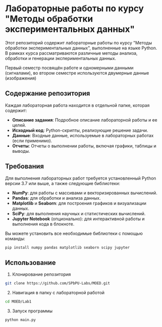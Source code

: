 # Лабораторные работы по курсу "Методы обработки экспериментальных данных"

Этот репозиторий содержит лабораторные работы по курсу "Методы обработки экспериментальных данных", выполненные на языке Python. В рамках курса рассматриваются различные методы анализа, обработки и генерации экспериментальных данных.

Первый семестр посвящён работе и одномерными данными (сигналами), во втором семестре используются двумерные данные (изображения)

## Содержание репозитория

Каждая лабораторная работа находится в отдельной папке, которая содержит:

- **Описание задания**: Подробное описание лабораторной работы и ее целей.
- **Исходный код**: Python-скрипты, реализующие решение задачи.
- **Данные**: Входные данные, используемые в лабораторных работах (если применимо).
- **Отчеты**: Отчеты о выполнении работы, включая графики, таблицы и выводы.

## Требования

Для выполнения лабораторных работ требуется установленный Python версии 3.7 или выше, а также следующие библиотеки:

- **NumPy**: для работы с массивами и векторизированных вычислений.
- **Pandas**: для обработки и анализа данных.
- **Matplotlib** и **Seaborn**: для построения графиков и визуализации данных.
- **SciPy**: для выполнения научных и статистических вычислений.
- **Jupyter Notebook** (опционально): для интерактивной работы и выполнения кода в блокноте.

Вы можете установить все необходимые библиотеки с помощью команды:

```bash
pip install numpy pandas matplotlib seaborn scipy jupyter
```

## Использование

1. Клонирование репозитория

```bash
git clone https://github.com/SPbPU-Labs/MOED.git
```

2. Навигация в папку с лабораторной работой

```bash
cd MOED/Lab1
```

3. Запуск программы

```bash
python main.py
```
